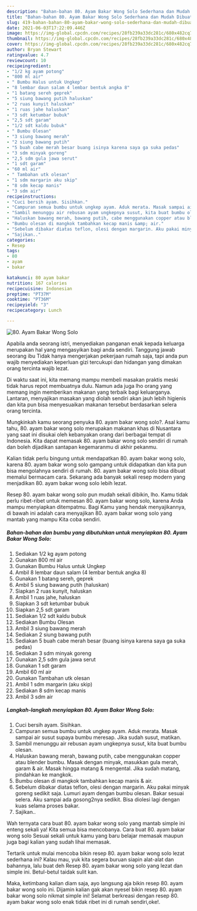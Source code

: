 ```yaml
---
description: "Bahan-bahan 80. Ayam Bakar Wong Solo Sederhana dan Mudah Dibuat"
title: "Bahan-bahan 80. Ayam Bakar Wong Solo Sederhana dan Mudah Dibuat"
slug: 419-bahan-bahan-80-ayam-bakar-wong-solo-sederhana-dan-mudah-dibuat
date: 2021-06-03T17:22:09.446Z
image: https://img-global.cpcdn.com/recipes/28fb239a33dc281c/680x482cq70/80-ayam-bakar-wong-solo-foto-resep-utama.jpg
thumbnail: https://img-global.cpcdn.com/recipes/28fb239a33dc281c/680x482cq70/80-ayam-bakar-wong-solo-foto-resep-utama.jpg
cover: https://img-global.cpcdn.com/recipes/28fb239a33dc281c/680x482cq70/80-ayam-bakar-wong-solo-foto-resep-utama.jpg
author: Bryan Stewart
ratingvalue: 4.7
reviewcount: 10
recipeingredient:
- "1/2 kg ayam potong"
- "800 ml air"
- " Bumbu Halus untuk Ungkep"
- "8 lembar daun salam 4 lembar bentuk angka 8"
- "1 batang sereh geprek"
- "5 siung bawang putih haluskan"
- "2 ruas kunyit haluskan"
- "1 ruas jahe haluskan"
- "3 sdt ketumbar bubuk"
- "2,5 sdt garam"
- "1/2 sdt kaldu bubuk"
- " Bumbu Olesan"
- "3 siung bawang merah"
- "2 siung bawang putih"
- "5 buah cabe merah besar buang isinya karena saya ga suka pedas"
- "3 sdm minyak goreng"
- "2,5 sdm gula jawa serut"
- "1 sdt garam"
- "60 ml air"
- " Tambahan utk olesan"
- "1 sdm margarin aku skip"
- "8 sdm kecap manis"
- "3 sdm air"
recipeinstructions:
- "Cuci bersih ayam. Sisihkan."
- "Campuran semua bumbu untuk ungkep ayam. Aduk merata. Masak sampai air susut supaya bumbu meresap. Jika sudah susut, matikan."
- "Sambil menunggu air rebusan ayam ungkepnya susut, kita buat bumbu olesan."
- "Haluskan bawang merah, bawang putih, cabe menggunakan copper atau blender bumbu. Masak dengan minyak, masukkan gula merah, garam &amp; air. Masak hingga matang &amp; mengental. Jika sudah matang, pindahkan ke mangkok."
- "Bumbu olesan di mangkok tambahkan kecap manis &amp; air."
- "Sebelum dibakar diatas teflon, olesi dengan margarin. Aku pakai minyak goreng sedikit saja. Lumuri ayam dengan bumbu olesan. Bakar sesuai selera. Aku sampai ada gosong2nya sedikit. Bisa diolesi lagi dengan kuas selama proses bakar."
- "Sajikan.."
categories:
- Resep
tags:
- 80
- ayam
- bakar

katakunci: 80 ayam bakar 
nutrition: 167 calories
recipecuisine: Indonesian
preptime: "PT37M"
cooktime: "PT36M"
recipeyield: "3"
recipecategory: Lunch

---
```



![80. Ayam Bakar Wong Solo](https://img-global.cpcdn.com/recipes/28fb239a33dc281c/680x482cq70/80-ayam-bakar-wong-solo-foto-resep-utama.jpg)

Apabila anda seorang istri, menyediakan panganan enak kepada keluarga merupakan hal yang mengasyikan bagi anda sendiri. Tanggung jawab seorang ibu Tidak hanya mengerjakan pekerjaan rumah saja, tapi anda pun wajib menyediakan keperluan gizi tercukupi dan hidangan yang dimakan orang tercinta wajib lezat.

Di waktu  saat ini, kita memang mampu membeli masakan praktis meski tidak harus repot membuatnya dulu. Namun ada juga lho orang yang memang ingin memberikan makanan yang terbaik bagi keluarganya. Lantaran, menyajikan masakan yang diolah sendiri akan jauh lebih higienis dan kita pun bisa menyesuaikan makanan tersebut berdasarkan selera orang tercinta. 



Mungkinkah kamu seorang penyuka 80. ayam bakar wong solo?. Asal kamu tahu, 80. ayam bakar wong solo merupakan makanan khas di Nusantara yang saat ini disukai oleh kebanyakan orang dari berbagai tempat di Indonesia. Kita dapat memasak 80. ayam bakar wong solo sendiri di rumah dan boleh dijadikan santapan kegemaranmu di akhir pekanmu.

Kalian tidak perlu bingung untuk mendapatkan 80. ayam bakar wong solo, karena 80. ayam bakar wong solo gampang untuk didapatkan dan kita pun bisa mengolahnya sendiri di rumah. 80. ayam bakar wong solo bisa dibuat memalui bermacam cara. Sekarang ada banyak sekali resep modern yang menjadikan 80. ayam bakar wong solo lebih lezat.

Resep 80. ayam bakar wong solo pun mudah sekali dibikin, lho. Kamu tidak perlu ribet-ribet untuk memesan 80. ayam bakar wong solo, karena Anda mampu menyiapkan ditempatmu. Bagi Kamu yang hendak menyajikannya, di bawah ini adalah cara menyajikan 80. ayam bakar wong solo yang mantab yang mampu Kita coba sendiri.

<!--inarticleads1-->

##### Bahan-bahan dan bumbu yang dibutuhkan untuk menyiapkan 80. Ayam Bakar Wong Solo:

1. Sediakan 1/2 kg ayam potong
1. Gunakan 800 ml air
1. Gunakan  Bumbu Halus untuk Ungkep
1. Ambil 8 lembar daun salam (4 lembar bentuk angka 8)
1. Gunakan 1 batang sereh, geprek
1. Ambil 5 siung bawang putih (haluskan)
1. Siapkan 2 ruas kunyit, haluskan
1. Ambil 1 ruas jahe, haluskan
1. Siapkan 3 sdt ketumbar bubuk
1. Siapkan 2,5 sdt garam
1. Sediakan 1/2 sdt kaldu bubuk
1. Sediakan  Bumbu Olesan
1. Ambil 3 siung bawang merah
1. Sediakan 2 siung bawang putih
1. Sediakan 5 buah cabe merah besar (buang isinya karena saya ga suka pedas)
1. Sediakan 3 sdm minyak goreng
1. Gunakan 2,5 sdm gula jawa serut
1. Gunakan 1 sdt garam
1. Ambil 60 ml air
1. Gunakan  Tambahan utk olesan
1. Ambil 1 sdm margarin (aku skip)
1. Sediakan 8 sdm kecap manis
1. Ambil 3 sdm air




<!--inarticleads2-->

##### Langkah-langkah menyiapkan 80. Ayam Bakar Wong Solo:

1. Cuci bersih ayam. Sisihkan.
1. Campuran semua bumbu untuk ungkep ayam. Aduk merata. Masak sampai air susut supaya bumbu meresap. Jika sudah susut, matikan.
1. Sambil menunggu air rebusan ayam ungkepnya susut, kita buat bumbu olesan.
1. Haluskan bawang merah, bawang putih, cabe menggunakan copper atau blender bumbu. Masak dengan minyak, masukkan gula merah, garam &amp; air. Masak hingga matang &amp; mengental. Jika sudah matang, pindahkan ke mangkok.
1. Bumbu olesan di mangkok tambahkan kecap manis &amp; air.
1. Sebelum dibakar diatas teflon, olesi dengan margarin. Aku pakai minyak goreng sedikit saja. Lumuri ayam dengan bumbu olesan. Bakar sesuai selera. Aku sampai ada gosong2nya sedikit. Bisa diolesi lagi dengan kuas selama proses bakar.
1. Sajikan..




Wah ternyata cara buat 80. ayam bakar wong solo yang mantab simple ini enteng sekali ya! Kita semua bisa mencobanya. Cara buat 80. ayam bakar wong solo Sesuai sekali untuk kamu yang baru belajar memasak maupun juga bagi kalian yang sudah lihai memasak.

Tertarik untuk mulai mencoba bikin resep 80. ayam bakar wong solo lezat sederhana ini? Kalau mau, yuk kita segera buruan siapin alat-alat dan bahannya, lalu buat deh Resep 80. ayam bakar wong solo yang lezat dan simple ini. Betul-betul taidak sulit kan. 

Maka, ketimbang kalian diam saja, ayo langsung aja bikin resep 80. ayam bakar wong solo ini. Dijamin kalian gak akan nyesel bikin resep 80. ayam bakar wong solo nikmat simple ini! Selamat berkreasi dengan resep 80. ayam bakar wong solo enak tidak ribet ini di rumah sendiri,oke!.


